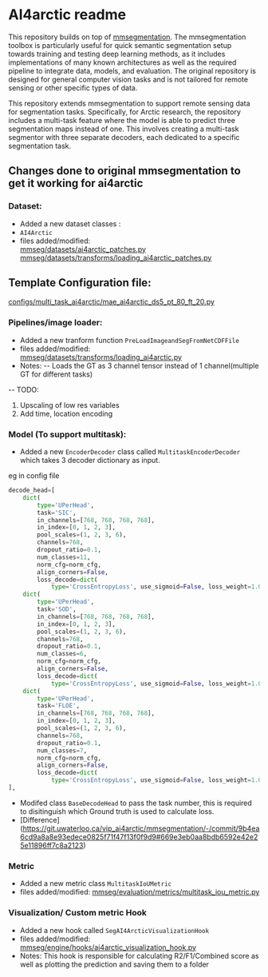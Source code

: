 # AI4arctic readme

This repository builds on top of [mmsegmentation](https://github.com/open-mmlab/mmsegmentation.git). The mmsegmentation toolbox is particularly useful for quick semantic segmentation setup towards training and testing deep learning methods, as it includes implementations of many known architectures as well as the required pipeline to integrate data, models, and evaluation. The original repository is designed for general computer vision tasks and is not tailored for remote sensing or other specific types of data.

This repository extends mmsegmentation to support remote sensing data for segmentation tasks. Specifically, for Arctic research, the repository includes a multi-task feature where the model is able to predict three segmentation maps instead of one. This involves creating a multi-task segmentor with three separate decoders, each dedicated to a specific segmentation task.

## Changes done to original mmsegmentation to get it working for ai4arctic

### Dataset:
- Added a new dataset classes :
- `AI4Arctic`
- files added/modified: <br>
[mmseg/datasets/ai4arctic_patches.py](mmseg/datasets/ai4arctic_patches.py)
[mmseg/datasets/transforms/loading_ai4arctic_patches.py](mmseg/datasets/transforms/loading_ai4arctic_patches.py)


## Template Configuration file:
[configs/multi_task_ai4arctic/mae_ai4arctic_ds5_pt_80_ft_20.py](configs/multi_task_ai4arctic/mae_ai4arctic_ds5_pt_80_ft_20.py)


### Pipelines/image loader:

- Added a new tranform function `PreLoadImageandSegFromNetCDFFile`
- files added/modified: <br>
[mmseg/datasets/transforms/loading_ai4arctic.py](mmseg/datasets/transforms/loading_ai4arctic.py)
- Notes:
-- Loads the GT as 3 channel tensor instead of 1 channel(multiple GT for different tasks)

-- TODO:
1. Upscaling of low res variables
2. Add time, location encoding


### Model (To support multitask):

- Added a new `EncoderDecoder` class called `MultitaskEncoderDecoder` which takes 3 decoder dictionary as input.

eg in config file

```python
decode_head=[
    dict(
        type='UPerHead',
        task='SIC',
        in_channels=[768, 768, 768, 768],
        in_index=[0, 1, 2, 3],
        pool_scales=(1, 2, 3, 6),
        channels=768,
        dropout_ratio=0.1,
        num_classes=11,
        norm_cfg=norm_cfg,
        align_corners=False,
        loss_decode=dict(
            type='CrossEntropyLoss', use_sigmoid=False, loss_weight=1.0)),
    dict(
        type='UPerHead',
        task='SOD',
        in_channels=[768, 768, 768, 768],
        in_index=[0, 1, 2, 3],
        pool_scales=(1, 2, 3, 6),
        channels=768,
        dropout_ratio=0.1,
        num_classes=6,
        norm_cfg=norm_cfg,
        align_corners=False,
        loss_decode=dict(
            type='CrossEntropyLoss', use_sigmoid=False, loss_weight=1.0)),
    dict(
        type='UPerHead',
        task='FLOE',
        in_channels=[768, 768, 768, 768],
        in_index=[0, 1, 2, 3],
        pool_scales=(1, 2, 3, 6),
        channels=768,
        dropout_ratio=0.1,
        num_classes=7,
        norm_cfg=norm_cfg,
        align_corners=False,
        loss_decode=dict(
            type='CrossEntropyLoss', use_sigmoid=False, loss_weight=1.0))
],
```

- Modifed class `BaseDecodeHead` to pass the task number, this is required to disitinguish which Ground truth is used to calculate loss.
- [Difference] (https://git.uwaterloo.ca/vip_ai4arctic/mmsegmentation/-/commit/9b4ea6cd9a8a8e93edece0825f71f47f13f0f9d9#669e3eb0aa8bdb6592e42e25e11896ff7c8a2123)
### Metric
- Added a new metric class `MultitaskIoUMetric`
- files added/modified:
[mmseg/evaluation/metrics/multitask_iou_metric.py](mmseg/evaluation/metrics/multitask_iou_metric.py)

### Visualization/ Custom metric Hook

- Added a new hook called `SegAI4ArcticVisualizationHook`
- files added/modified:
[mmseg/engine/hooks/ai4arctic_visualization_hook.py](mmseg/engine/hooks/ai4arctic_visualization_hook.py)
- Notes:
This hook is responsible for calculating R2/F1/Combined score as well as plotting the prediction and saving them to a folder
